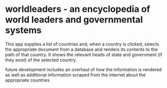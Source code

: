 # worldleaders - an encyclopedia of world leaders and governmental systems
 
 This app supplies a list of countries and, when a country is clicked, selects the appropriate document from a database 
 and renders its contents to the path of that country. It shows the relevant heads of state and government (if they exist)
 of the selected country.
 
 future development includes an overhaul of how the information is rendered as well as additional information scraped from
 the internet about the appropriate countries 
